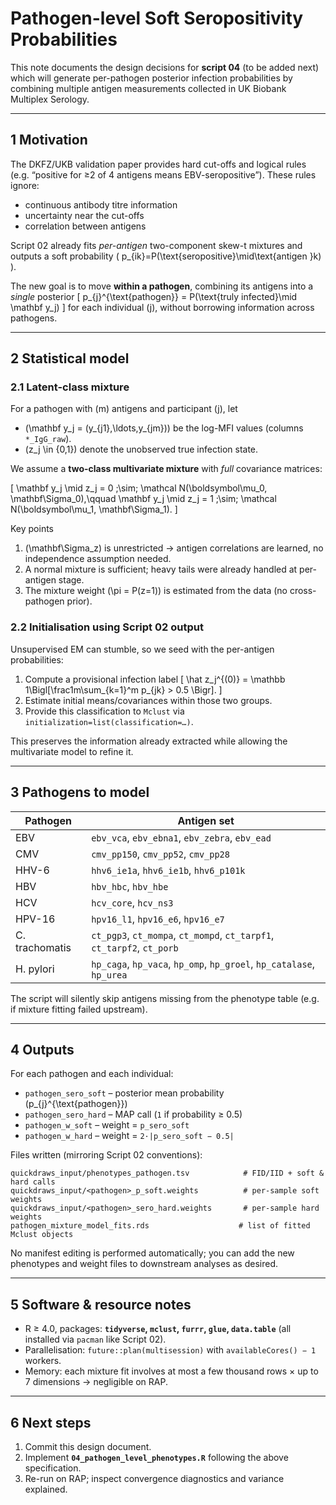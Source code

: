 # Pathogen-level Soft Seropositivity Probabilities

This note documents the design decisions for **script 04** (to be added next) which will generate per-pathogen posterior infection probabilities by combining multiple antigen measurements collected in UK Biobank Multiplex Serology.

---

## 1  Motivation

The DKFZ/UKB validation paper provides hard cut-offs and logical rules (e.g. “positive for ≥2 of 4 antigens means EBV-seropositive”).  These rules ignore:

* continuous antibody titre information
* uncertainty near the cut-offs
* correlation between antigens

Script 02 already fits *per-antigen* two-component skew-t mixtures and outputs a soft probability
\( p_{ik}=P(\text{seropositive}\mid\text{antigen }k) \).

The new goal is to move **within a pathogen**, combining its antigens into a *single* posterior
\[ p_{j}^{\text{pathogen}} = P(\text{truly infected}\mid \mathbf y_j) \]
for each individual \(j\), without borrowing information across pathogens.

---

## 2  Statistical model

### 2.1  Latent-class mixture

For a pathogen with \(m\) antigens and participant \(j\), let

* \(\mathbf y_j = (y_{j1},\ldots,y_{jm})\) be the log-MFI values (columns `*_IgG_raw`).
* \(z_j \in \{0,1\}\) denote the unobserved true infection state.

We assume a **two-class multivariate mixture** with *full* covariance matrices:

\[
\mathbf y_j \mid z_j = 0 \;\sim\; \mathcal N(\boldsymbol\mu_0, \mathbf\Sigma_0),\qquad
\mathbf y_j \mid z_j = 1 \;\sim\; \mathcal N(\boldsymbol\mu_1, \mathbf\Sigma_1).
\]

Key points
1. \(\mathbf\Sigma_z\) is unrestricted → antigen correlations are learned, no independence assumption needed.
2. A normal mixture is sufficient; heavy tails were already handled at per-antigen stage.
3. The mixture weight \(\pi = P(z=1)\) is estimated from the data (no cross-pathogen prior).

### 2.2  Initialisation using Script 02 output

Unsupervised EM can stumble, so we seed with the per-antigen probabilities:

1. Compute a provisional infection label
   \[ \hat z_j^{(0)} = \mathbb 1\Bigl[\frac1m\sum_{k=1}^m p_{jk} > 0.5 \Bigr]. \]
2. Estimate initial means/covariances within those two groups.
3. Provide this classification to `Mclust` via `initialization=list(classification=…)`.

This preserves the information already extracted while allowing the multivariate model to refine it.

---

## 3  Pathogens to model

| Pathogen | Antigen set |
|----------|-------------|
| EBV      | `ebv_vca`, `ebv_ebna1`, `ebv_zebra`, `ebv_ead` |
| CMV      | `cmv_pp150`, `cmv_pp52`, `cmv_pp28` |
| HHV-6    | `hhv6_ie1a`, `hhv6_ie1b`, `hhv6_p101k` |
| HBV      | `hbv_hbc`, `hbv_hbe` |
| HCV      | `hcv_core`, `hcv_ns3` |
| HPV-16   | `hpv16_l1`, `hpv16_e6`, `hpv16_e7` |
| C. trachomatis | `ct_pgp3`, `ct_mompa`, `ct_mompd`, `ct_tarpf1`, `ct_tarpf2`, `ct_porb` |
| H. pylori | `hp_caga`, `hp_vaca`, `hp_omp`, `hp_groel`, `hp_catalase`, `hp_urea` |

The script will silently skip antigens missing from the phenotype table (e.g. if mixture fitting failed upstream).

---

## 4  Outputs

For each pathogen and each individual:

* `pathogen_sero_soft` – posterior mean probability \(p_{j}^{\text{pathogen}}\)
* `pathogen_sero_hard` – MAP call (`1` if probability ≥ 0.5)
* `pathogen_w_soft`    – weight = `p_sero_soft`
* `pathogen_w_hard`    – weight = `2·|p_sero_soft − 0.5|`

Files written (mirroring Script 02 conventions):

```
quickdraws_input/phenotypes_pathogen.tsv            # FID/IID + soft & hard calls
quickdraws_input/<pathogen>_p_soft.weights          # per-sample soft weights
quickdraws_input/<pathogen>_sero_hard.weights       # per-sample hard weights
pathogen_mixture_model_fits.rds                    # list of fitted Mclust objects
```

No manifest editing is performed automatically; you can add the new phenotypes and weight files to downstream analyses as desired.

---

## 5  Software & resource notes

* R ≥ 4.0, packages: **`tidyverse`, `mclust`, `furrr`, `glue`, `data.table`** (all installed via `pacman` like Script 02).
* Parallelisation: `future::plan(multisession)` with `availableCores() − 1` workers.
* Memory: each mixture fit involves at most a few thousand rows × up to 7 dimensions → negligible on RAP.

---

## 6  Next steps

1. Commit this design document.
2. Implement **`04_pathogen_level_phenotypes.R`** following the above specification.
3. Re-run on RAP; inspect convergence diagnostics and variance explained. 